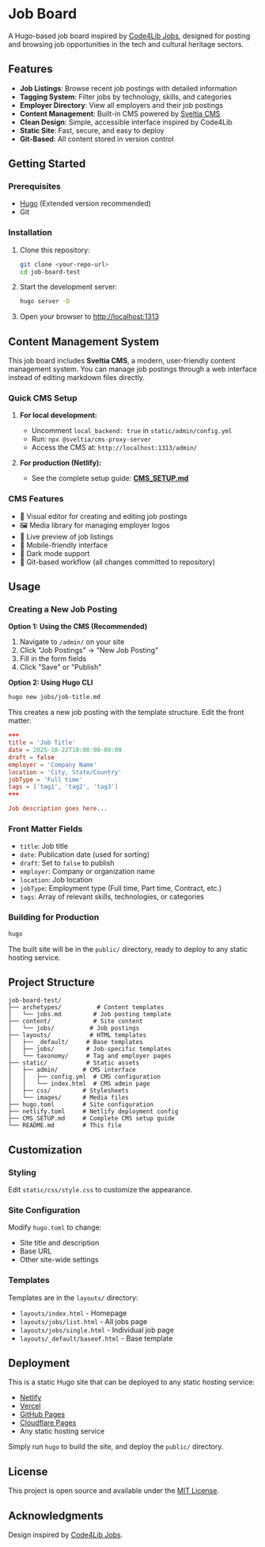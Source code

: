 # Job Board

A Hugo-based job board inspired by [Code4Lib Jobs](https://jobs.code4lib.org/), designed for posting and browsing job opportunities in the tech and cultural heritage sectors.

## Features

- **Job Listings**: Browse recent job postings with detailed information
- **Tagging System**: Filter jobs by technology, skills, and categories
- **Employer Directory**: View all employers and their job postings
- **Content Management**: Built-in CMS powered by [Sveltia CMS](https://github.com/sveltia/sveltia-cms)
- **Clean Design**: Simple, accessible interface inspired by Code4Lib
- **Static Site**: Fast, secure, and easy to deploy
- **Git-Based**: All content stored in version control

## Getting Started

### Prerequisites

- [Hugo](https://gohugo.io/installation/) (Extended version recommended)
- Git

### Installation

1. Clone this repository:
   ```bash
   git clone <your-repo-url>
   cd job-board-test
   ```

2. Start the development server:
   ```bash
   hugo server -D
   ```

3. Open your browser to [http://localhost:1313](http://localhost:1313)

## Content Management System

This job board includes **Sveltia CMS**, a modern, user-friendly content management system. You can manage job postings through a web interface instead of editing markdown files directly.

### Quick CMS Setup

1. **For local development:**
   - Uncomment `local_backend: true` in `static/admin/config.yml`
   - Run: `npx @sveltia/cms-proxy-server`
   - Access the CMS at: `http://localhost:1313/admin/`

2. **For production (Netlify):**
   - See the complete setup guide: **[CMS_SETUP.md](CMS_SETUP.md)**

### CMS Features

- 📝 Visual editor for creating and editing job postings
- 🖼️ Media library for managing employer logos
- 👀 Live preview of job listings
- 📱 Mobile-friendly interface
- 🌙 Dark mode support
- 🔄 Git-based workflow (all changes committed to repository)

## Usage

### Creating a New Job Posting

**Option 1: Using the CMS (Recommended)**
1. Navigate to `/admin/` on your site
2. Click "Job Postings" → "New Job Posting"
3. Fill in the form fields
4. Click "Save" or "Publish"

**Option 2: Using Hugo CLI**

```bash
hugo new jobs/job-title.md
```

This creates a new job posting with the template structure. Edit the front matter:

```toml
+++
title = 'Job Title'
date = 2025-10-22T10:00:00-00:00
draft = false
employer = 'Company Name'
location = 'City, State/Country'
jobType = 'Full time'
tags = ['tag1', 'tag2', 'tag3']
+++

Job description goes here...
```

### Front Matter Fields

- `title`: Job title
- `date`: Publication date (used for sorting)
- `draft`: Set to `false` to publish
- `employer`: Company or organization name
- `location`: Job location
- `jobType`: Employment type (Full time, Part time, Contract, etc.)
- `tags`: Array of relevant skills, technologies, or categories

### Building for Production

```bash
hugo
```

The built site will be in the `public/` directory, ready to deploy to any static hosting service.

## Project Structure

```
job-board-test/
├── archetypes/          # Content templates
│   └── jobs.md         # Job posting template
├── content/            # Site content
│   └── jobs/          # Job postings
├── layouts/           # HTML templates
│   ├── _default/     # Base templates
│   ├── jobs/         # Job-specific templates
│   └── taxonomy/     # Tag and employer pages
├── static/           # Static assets
│   ├── admin/       # CMS interface
│   │   ├── config.yml  # CMS configuration
│   │   └── index.html  # CMS admin page
│   ├── css/         # Stylesheets
│   └── images/      # Media files
├── hugo.toml        # Site configuration
├── netlify.toml     # Netlify deployment config
├── CMS_SETUP.md     # Complete CMS setup guide
└── README.md        # This file
```

## Customization

### Styling

Edit `static/css/style.css` to customize the appearance.

### Site Configuration

Modify `hugo.toml` to change:
- Site title and description
- Base URL
- Other site-wide settings

### Templates

Templates are in the `layouts/` directory:
- `layouts/index.html` - Homepage
- `layouts/jobs/list.html` - All jobs page
- `layouts/jobs/single.html` - Individual job page
- `layouts/_default/baseof.html` - Base template

## Deployment

This is a static Hugo site that can be deployed to any static hosting service:

- [Netlify](https://www.netlify.com/)
- [Vercel](https://vercel.com/)
- [GitHub Pages](https://pages.github.com/)
- [Cloudflare Pages](https://pages.cloudflare.com/)
- Any static hosting service

Simply run `hugo` to build the site, and deploy the `public/` directory.

## License

This project is open source and available under the [MIT License](LICENSE).

## Acknowledgments

Design inspired by [Code4Lib Jobs](https://jobs.code4lib.org/).

